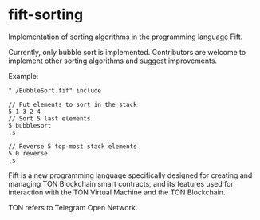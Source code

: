 # fift-sorting

Implementation of sorting algorithms in the programming language Fift.

Currently, only bubble sort is implemented.
Contributors are welcome to implement other sorting algorithms and suggest improvements.

Example:

    "./BubbleSort.fif" include
    
    // Put elements to sort in the stack
    5 1 3 2 4 
    // Sort 5 last elements
    5 bubblesort
    .s

    // Reverse 5 top-most stack elements
    5 0 reverse
    .s

Fift is a new programming language specifically designed for creating and managing TON Blockchain smart contracts, and its features used for interaction with the TON Virtual Machine and the TON Blockchain.

TON refers to Telegram Open Network.
